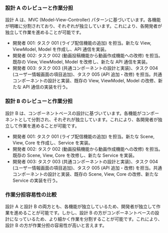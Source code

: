 ### 設計 A のレビューと作業分担

設計 A は、MVC (Model-View-Controller) パターンに基づいています。各機能が明確に分割されており、それぞれが独立しています。これにより、各開発者が独立して作業を進めることが可能です。

- 開発者 001: タスク 001 (ライブ配信機能の追加) を担当。新たな View, ViewModel, Model を作成し、API 通信を実装。
- 開発者 002: タスク 002 (動画投稿機能から動画作成機能への改修) を担当。既存の View, ViewModel, Model を改修し、新たな API 通信を実装。
- 開発者 003: タスク 003 (共通コンポーネントの設計と実装)、タスク 004 (ユーザー情報画面の項目追加)、タスク 005 (API 追加・改修) を担当。共通コンポーネントの設計と実装、既存の View, ViewModel, Model の改修、新たな API 通信の実装を行う。

### 設計 B のレビューと作業分担

設計 B は、コンポーネントベースの設計に基づいています。各機能がコンポーネントとして分割され、それぞれが独立しています。これにより、各開発者が独立して作業を進めることが可能です。

- 開発者 001: タスク 001 (ライブ配信機能の追加) を担当。新たな Scene, View, Core を作成し、Service を実装。
- 開発者 002: タスク 002 (動画投稿機能から動画作成機能への改修) を担当。既存の Scene, View, Core を改修し、新たな Service を実装。
- 開発者 003: タスク 003 (共通コンポーネントの設計と実装)、タスク 004 (ユーザー情報画面の項目追加)、タスク 005 (API 追加・改修) を担当。共通コンポーネントの設計と実装、既存の Scene, View, Core の改修、新たな Service の実装を行う。

### 作業分担容易性の比較

設計 A と設計 B の両方とも、各機能が独立しているため、開発者が独立して作業を進めることが可能です。しかし、設計 B の方がコンポーネントベースの設計になっているため、より細かく作業を分割することが可能です。これにより、設計 B の方が作業分担の容易性が高いと言えます。
